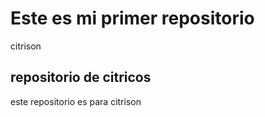 # Este es mi primer repositorio
citrison
## repositorio de citricos
este repositorio es para citrison
